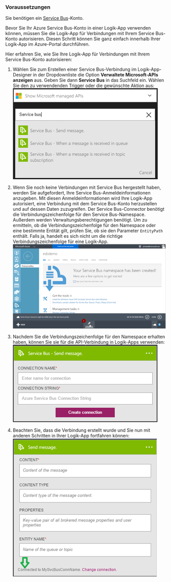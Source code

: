 ### Voraussetzungen

Sie benötigen ein [Service Bus](https://azure.microsoft.com/services/service-bus/)-Konto.

Bevor Sie Ihr Azure Service Bus-Konto in einer Logik-App verwenden können, müssen Sie die Logik-App für Verbindungen mit Ihrem Service Bus-Konto autorisieren. Diesen Schritt können Sie ganz einfach innerhalb Ihrer Logik-App im Azure-Portal durchführen.

Hier erfahren Sie, wie Sie Ihre Logik-App für Verbindungen mit Ihrem Service Bus-Konto autorisieren:

1. Wählen Sie zum Erstellen einer Service Bus-Verbindung im Logik-App-Designer in der Dropdownliste die Option **Verwaltete Microsoft-APIs anzeigen** aus. Geben Sie dann **Service Bus** in das Suchfeld ein. Wählen Sie den zu verwendenden Trigger oder die gewünschte Aktion aus: ![Service Bus-Verbindung – Abbildung 1](./media/connectors-create-api-servicebus/servicebus-1.png)

2. Wenn Sie noch keine Verbindungen mit Service Bus hergestellt haben, werden Sie aufgefordert, Ihre Service Bus-Anmeldeinformationen anzugeben. Mit diesen Anmeldeinformationen wird Ihre Logik-App autorisiert, eine Verbindung mit dem Service Bus-Konto herzustellen und auf dessen Daten zuzugreifen. Der Service Bus-Connector benötigt die Verbindungszeichenfolge für den Service Bus-Namespace. Außerdem werden Verwaltungsberechtigungen benötigt. Um zu ermitteln, ob die Verbindungszeichenfolge für den Namespace oder eine bestimmte Entität gilt, prüfen Sie, ob sie den Parameter `EntityPath` enthält. Falls ja, handelt es sich nicht um die richtige Verbindungszeichenfolge für eine Logik-App. ![Service Bus-Verbindungszeichenfolge](./media/connectors-create-api-servicebus/connectionstring.png)

1. Nachdem Sie die Verbindungszeichenfolge für den Namespace erhalten haben, können Sie sie für die API-Verbindung in Logik-Apps verwenden: ![Service Bus-Verbindung – Abbildung 2](./media/connectors-create-api-servicebus/servicebus-2.png)

3. Beachten Sie, dass die Verbindung erstellt wurde und Sie nun mit anderen Schritten in Ihrer Logik-App fortfahren können: ![Service Bus-Verbindung – Abbildung 3](./media/connectors-create-api-servicebus/servicebus-3.png)

<!---HONumber=AcomDC_0810_2016-->